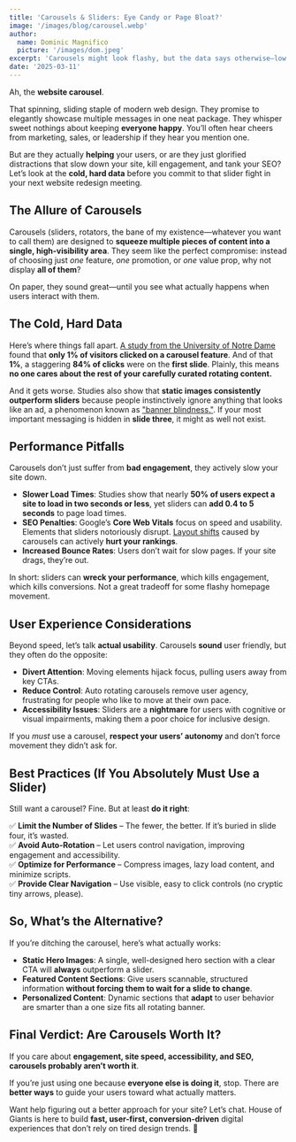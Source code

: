 ```yaml
---
title: 'Carousels & Sliders: Eye Candy or Page Bloat?'
image: '/images/blog/carousel.webp'
author:
  name: Dominic Magnifico
  picture: '/images/dom.jpeg'
excerpt: 'Carousels might look flashy, but the data says otherwise—low engagement, slow load times, and a hit to your SEO. If your most important message is buried in slide three, it might as well not exist. Instead of forcing users to wait for a rotating banner, give them what they need now with clear, structured content and high-impact hero sections. Let’s build digital experiences that convert, not just spin.'
date: '2025-03-11'
---
```


Ah, the **website carousel**.

That spinning, sliding staple of modern web design. They promise to elegantly showcase multiple messages in one neat package. They whisper sweet nothings about keeping **everyone happy**. You’ll often hear cheers from marketing, sales, or leadership if they hear you mention one.

But are they actually **helping** your users, or are they just glorified distractions that slow down your site, kill engagement, and tank your SEO? Let’s look at the **cold, hard data** before you commit to that slider fight in your next website redesign meeting.

## The Allure of Carousels

Carousels (sliders, rotators, the bane of my existence—whatever you want to call them) are designed to **squeeze multiple pieces of content into a single, high-visibility area**. They seem like the perfect compromise: instead of choosing just _one_ feature, _one_ promotion, or _one_ value prop, why not display **all of them**?

On paper, they sound great—until you see what actually happens when users interact with them.

## The Cold, Hard Data

Here’s where things fall apart. [A study from the University of Notre Dame](https://erikrunyon.com/2013/01/carousel-interaction-stats/) found that **only 1% of visitors clicked on a carousel feature**. And of that **1%**, a staggering **84% of clicks** were on the **first slide**. Plainly, this means **no one cares about the rest of your carefully curated rotating content.**

And it gets worse. Studies also show that **static images consistently outperform sliders** because people instinctively ignore anything that looks like an ad, a phenomenon known as ["banner blindness."](https://www.nngroup.com/articles/banner-blindness-old-and-new-findings/). If your most important messaging is hidden in **slide three**, it might as well not exist.

## Performance Pitfalls

Carousels don’t just suffer from **bad engagement**, they actively slow your site down.

- **Slower Load Times**: Studies show that nearly **50% of users expect a site to load in two seconds or less**, yet sliders can **add 0.4 to 5 seconds** to page load times.
- **SEO Penalties**: Google’s **Core Web Vitals** focus on speed and usability. Elements that sliders notoriously disrupt. [Layout shifts](https://web.dev/articles/cls/) caused by carousels can actively **hurt your rankings**.
- **Increased Bounce Rates**: Users don’t wait for slow pages. If your site drags, they’re out.

In short: sliders can **wreck your performance**, which kills engagement, which kills conversions. Not a great tradeoff for some flashy homepage movement.

## User Experience Considerations

Beyond speed, let’s talk **actual usability**. Carousels **sound** user friendly, but they often do the opposite:

- **Divert Attention**: Moving elements hijack focus, pulling users away from key CTAs.
- **Reduce Control**: Auto rotating carousels remove user agency, frustrating for people who like to move at their own pace.
- **Accessibility Issues**: Sliders are a **nightmare** for users with cognitive or visual impairments, making them a poor choice for inclusive design.

If you _must_ use a carousel, **respect your users’ autonomy** and don’t force movement they didn’t ask for.

## Best Practices (If You Absolutely Must Use a Slider)

Still want a carousel? Fine. But at least **do it right**:

✅ **Limit the Number of Slides** – The fewer, the better. If it’s buried in slide four, it’s wasted.  
✅ **Avoid Auto-Rotation** – Let users control navigation, improving engagement and accessibility.  
✅ **Optimize for Performance** – Compress images, lazy load content, and minimize scripts.  
✅ **Provide Clear Navigation** – Use visible, easy to click controls (no cryptic tiny arrows, please).

## So, What’s the Alternative?

If you’re ditching the carousel, here’s what actually works:

- **Static Hero Images**: A single, well-designed hero section with a clear CTA will **always** outperform a slider.
- **Featured Content Sections**: Give users scannable, structured information **without forcing them to wait for a slide to change**.
- **Personalized Content**: Dynamic sections that **adapt** to user behavior are smarter than a one size fits all rotating banner.

## Final Verdict: Are Carousels Worth It?

If you care about **engagement, site speed, accessibility, and SEO, carousels probably aren’t worth it**.

If you’re just using one because **everyone else is doing it**, stop. There are **better ways** to guide your users toward what actually matters.

Want help figuring out a better approach for your site? Let’s chat. House of Giants is here to build **fast, user-first, conversion-driven** digital experiences that don’t rely on tired design trends. 🚀
